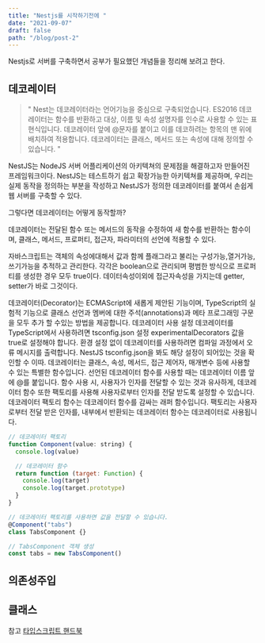 ```yaml
---
title: "Nestjs를 시작하기전에 "
date: "2021-09-07"
draft: false
path: "/blog/post-2"
---
```


Nestjs로 서버를 구축하면서 공부가 필요했던 개념들을 정리해 보려고 한다.

## 데코레이터

> " Nest는 데코레이터라는 언어기능을 중심으로 구축되었습니다.
> ES2016 데코레이터는 함수를 반환하고 대상, 이름 및 속성 설명자를 인수로 사용할 수 있는 표현식입니다.
> 데코레이터 앞에 @문자를 붙이고 이를 데코하려는 항목의 맨 위에 배치하여 적용합니다. 데코레이터는 클래스, 메서드 또는 속성에 대해 정의할 수 있습니다. "

NestJS는 NodeJS 서버 어플리케이션의 아키텍쳐의 문제점을 해결하고자 만들어진 프레임워크이다.
NestJS는 테스트하기 쉽고 확장가능한 아키텍쳐를 제공하며, 우리는 실제 동작을 정의하는 부분을 작성하고 NestJS가 정의한 데코레이터를 붙여서
손쉽게 웹 서버를 구축할 수 있다.

그렇다면 데코레이터는 어떻게 동작할까?

데코레이터는 전달된 함수 또는 메서드의 동작을 수정하여 새 함수를 반환하는 함수이며, 클래스, 메서드, 프로퍼티, 접근자, 파라미터의 선언에 적용할 수 있다.

자바스크립트는 객체의 속성에대해서 값과 함께 플래그라고 불리는 구성가능,열거가능,쓰기가능을 추적하고 관리한다.
각각은 boolean으로 관리되며 평범한 방식으로 프로퍼티를 생성한 경우 모두 true이다.
데이터속성이외에 접근자속성을 가지는데 getter, setter가 바로 그것이다.

데코레이터(Decorator)는 ECMAScript에 새롭게 제안된 기능이며, TypeScript의 실험적 기능으로 클래스 선언과 멤버에 대한 주석(annotations)과 메타 프로그래밍 구문을 모두 추가 할 수있는 방법을 제공합니다.
데코레이터 사용 설정
데코레이터를 TypeScript에서 사용하려면 tsconfig.json 설정 experimentalDecorators 값을 true로 설정해야 합니다. 환경 설정 없이 데코레이터를 사용하려면 컴파일 과정에서 오류 메시지를 출력합니다.
NestJS tsconfig.json을 봐도 해당 설정이 되어있는 것을 확인할 수 이따.
데코레이터는 클래스, 속성, 메서드, 접근 제어자, 매개변수 등에 사용할 수 있는 특별한 함수입니다. 선언된 데코레이터 함수를 사용할 때는 데코레이터 이름 앞에 @를 붙입니다.
함수 사용 시, 사용자가 인자를 전달할 수 있는 것과 유사하게, 데코레이터 함수 또한 팩토리를 사용해 사용자로부터 인자를 전달 받도록 설정할 수 있습니다. 데코레이터 팩토리 함수는 데코레이터 함수를 감싸는 래퍼 함수입니다. 팩토리는 사용자로부터 전달 받은 인자를, 내부에서 반환되는 데코레이터 함수는 데코레이터로 사용됩니다.

```javascript
// 데코레이터 팩토리
function Component(value: string) {
  console.log(value)

  // 데코레이터 함수
  return function (target: Function) {
    console.log(target)
    console.log(target.prototype)
  }
}

// 데코레이터 팩토리를 사용하면 값을 전달할 수 있습니다.
@Component("tabs")
class TabsComponent {}

// TabsComponent 객체 생성
const tabs = new TabsComponent()
```

## 의존성주입

## 클래스

참고
[타입스크립트 핸드북](https://yamoo9.gitbook.io/typescript/decorator/composition)
